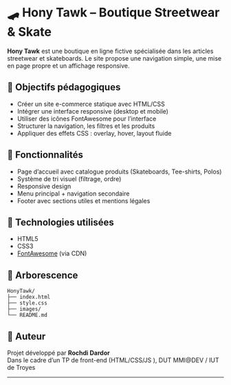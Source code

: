 # 🛹 Hony Tawk – Boutique Streetwear & Skate

**Hony Tawk** est une boutique en ligne fictive spécialisée dans les articles streetwear et skateboards. Le site propose une navigation simple, une mise en page propre et un affichage responsive.

## 🎯 Objectifs pédagogiques

- Créer un site e-commerce statique avec HTML/CSS
- Intégrer une interface responsive (desktop et mobile)
- Utiliser des icônes FontAwesome pour l’interface
- Structurer la navigation, les filtres et les produits
- Appliquer des effets CSS : overlay, hover, layout fluide

## 🧩 Fonctionnalités

- Page d’accueil avec catalogue produits (Skateboards, Tee-shirts, Polos)
- Système de tri visuel (filtrage, ordre)
- Responsive design
- Menu principal + navigation secondaire
- Footer avec sections utiles et mentions légales

## 🔧 Technologies utilisées

- HTML5
- CSS3
- [FontAwesome](https://fontawesome.com) (via CDN)

## 📁 Arborescence
```
HonyTawk/
├── index.html
├── style.css
├── images/
└── README.md
```
## 👤 Auteur

Projet développé par **Rochdi Dardor**  
Dans le cadre d’un TP de front-end (HTML/CSS/JS ), DUT MMI@DEV / IUT de Troyes

---
